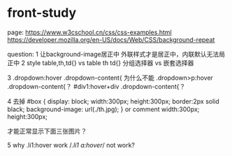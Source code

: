 # front-study
page:
https://www.w3cschool.cn/css/css-examples.html
https://developer.mozilla.org/en-US/docs/Web/CSS/background-repeat

question:
1
让background-image居正中
外联样式才是居正中，内联默认无法局正中
2
style
table,th,td{} vs table th td{}
分组选择器 vs 嵌套选择器


3
.dropdown:hover .dropdown-content{ 
为什么不能 
.dropdown>p:hover .dropdown-content{？
#div1:hover+div .dropdown-content{？


4 
去掉
#box 
{
	display: block;
	width:300px; 
	height:300px;
	border:2px solid black;
	background-image: url(./th.jpg);
}
or comment 
width:300px; 
height:300px;

才能正常显示下面三张图片？


5
why 
.li1:hover  work
/*.li1 a:hover*/ not work?
